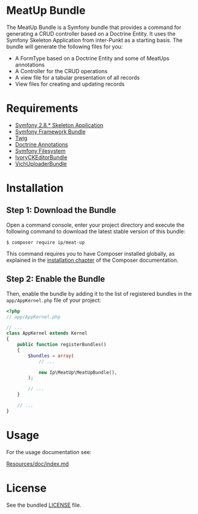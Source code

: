 MeatUp Bundle
============

The MeatUp Bundle is a Symfony bundle that provides a command for generating a CRUD controller based on a Doctrine Entity. It uses the Symfony Skeleton Application from inter-Punkt as a starting basis. The bundle will generate the following files for you:

* A FormType based on a Doctrine Entity and some of MeatUps annotations
* A Controller for the CRUD operations
* A view file for a tabular presentation of all records
* View files for creating and updating records

Requirements
============

* [Symfony 2.8.* Skeleton Application](https://github.com/interpunkt/ip-symfony-skeleton)
* [Symfony Framework Bundle](https://github.com/symfony/symfony)
* [Twig](https://twig.sensiolabs.org/doc/2.x/)
* [Doctrine Annotations](http://docs.doctrine-project.org/projects/doctrine-common/en/latest/reference/annotations.html)
* [Symfony Filesystem](https://symfony.com/doc/current/components/filesystem.html)
* [IvoryCKEditorBundle](http://symfony.com/doc/master/bundles/IvoryCKEditorBundle/index.html)
* [VichUploaderBundle](https://github.com/dustin10/VichUploaderBundle)

Installation
============

Step 1: Download the Bundle
---------------------------

Open a command console, enter your project directory and execute the
following command to download the latest stable version of this bundle:

```console
$ composer require ip/meat-up
```

This command requires you to have Composer installed globally, as explained
in the [installation chapter](https://getcomposer.org/doc/00-intro.md)
of the Composer documentation.

Step 2: Enable the Bundle
-------------------------

Then, enable the bundle by adding it to the list of registered bundles
in the `app/AppKernel.php` file of your project:

```php
<?php
// app/AppKernel.php

// ...
class AppKernel extends Kernel
{
    public function registerBundles()
    {
        $bundles = array(
            // ...

            new Ip\MeatUp\MeatUpBundle(),
        );

        // ...
    }

    // ...
}
```

Usage
=====

For the usage documentation see:

[Resources/doc/index.md](Resources/doc/index.md)

License
=======

See the bundled [LICENSE](LICENSE) file.